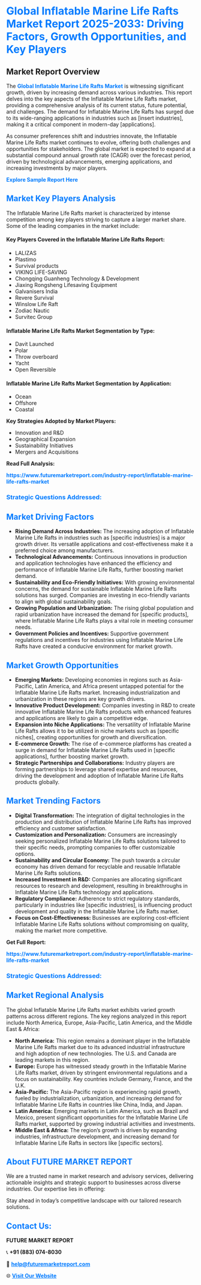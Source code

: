 <h1 style="color: #007BFF;">Global Inflatable Marine Life Rafts Market Report 2025-2033: Driving Factors, Growth Opportunities, and Key Players</h1>

<section id="overview">
<h2>Market Report Overview</h2>
<p>The <a href="https://www.futuremarketreport.com/industry-report/inflatable-marine-life-rafts-market" style="color: #007BFF; text-decoration: none;"><strong>Global Inflatable Marine Life Rafts Market</strong></a> is witnessing significant growth, driven by increasing demand across various industries. This report delves into the key aspects of the Inflatable Marine Life Rafts market, providing a comprehensive analysis of its current status, future potential, and challenges. The demand for Inflatable Marine Life Rafts has surged due to its wide-ranging applications in industries such as [insert industries], making it a critical component in modern-day [applications].</p>
<p>As consumer preferences shift and industries innovate, the Inflatable Marine Life Rafts market continues to evolve, offering both challenges and opportunities for stakeholders. The global market is expected to expand at a substantial compound annual growth rate (CAGR) over the forecast period, driven by technological advancements, emerging applications, and increasing investments by major players.</p>
</section>

<section id="overview">
<p><a href="https://www.futuremarketreport.com/request-sample/reportId=63351" style="color: #007BFF; text-decoration: none;"><strong>Explore Sample Report Here</strong></a></p>
</section>

<section id="key-players">
<h2 style="color: #007BFF;">Market Key Players Analysis</h2>
<p>The Inflatable Marine Life Rafts market is characterized by intense competition among key players striving to capture a larger market share. Some of the leading companies in the market include:</p>
<h4>Key Players Covered in the Inflatable Marine Life Rafts Report:</h4>
<ul><li>LALIZAS</li><li>Plastimo</li><li>Survival products</li><li>VIKING LIFE-SAVING</li><li>Chongqing Guanheng Technology &amp; Development</li><li>Jiaxing Rongsheng Lifesaving Equipment</li><li>Galvanisers India</li><li>Revere Survival</li><li>Winslow Life Raft</li><li>Zodiac Nautic</li><li>Survitec Group</li></ul>
<h4>Inflatable Marine Life Rafts Market Segmentation by Type:</h4>
<ul><li>Davit Launched</li><li>Polar</li><li>Throw overboard</li><li>Yacht</li><li>Open Reversible</li></ul>

<h4>Inflatable Marine Life Rafts Market Segmentation by Application:</h4>
<ul><li>Ocean</li><li>Offshore</li><li>Coastal</li></ul>
<p><strong>Key Strategies Adopted by Market Players:</strong></p>
<ul>
<li>Innovation and R&D</li>
<li>Geographical Expansion</li>
<li>Sustainability Initiatives</li>
<li>Mergers and Acquisitions</li>
</ul>
</section>

<section>
<p><strong>Read Full Analysis: </strong></p><a href="https://www.futuremarketreport.com/industry-report/inflatable-marine-life-rafts-market" style="color: #007BFF; text-decoration: none;"><strong>https://www.futuremarketreport.com/industry-report/inflatable-marine-life-rafts-market</strong></a>
<h3 style="color: #007BFF;">Strategic Questions Addressed:</h3>
</section>

<section id="driving-factors">
<h2 style="color: #007BFF;">Market Driving Factors</h2>
<ul>
<li><strong>Rising Demand Across Industries:</strong> The increasing adoption of Inflatable Marine Life Rafts in industries such as [specific industries] is a major growth driver. Its versatile applications and cost-effectiveness make it a preferred choice among manufacturers.</li>
<li><strong>Technological Advancements:</strong> Continuous innovations in production and application technologies have enhanced the efficiency and performance of Inflatable Marine Life Rafts, further boosting market demand.</li>
<li><strong>Sustainability and Eco-Friendly Initiatives:</strong> With growing environmental concerns, the demand for sustainable Inflatable Marine Life Rafts solutions has surged. Companies are investing in eco-friendly variants to align with global sustainability goals.</li>
<li><strong>Growing Population and Urbanization:</strong> The rising global population and rapid urbanization have increased the demand for [specific products], where Inflatable Marine Life Rafts plays a vital role in meeting consumer needs.</li>
<li><strong>Government Policies and Incentives:</strong> Supportive government regulations and incentives for industries using Inflatable Marine Life Rafts have created a conducive environment for market growth.</li>
</ul>
</section>

<section id="growth-opportunities">
<h2 style="color: #007BFF;">Market Growth Opportunities</h2>
<ul>
<li><strong>Emerging Markets:</strong> Developing economies in regions such as Asia-Pacific, Latin America, and Africa present untapped potential for the Inflatable Marine Life Rafts market. Increasing industrialization and urbanization in these regions are key growth drivers.</li>
<li><strong>Innovative Product Development:</strong> Companies investing in R&D to create innovative Inflatable Marine Life Rafts products with enhanced features and applications are likely to gain a competitive edge.</li>
<li><strong>Expansion into Niche Applications:</strong> The versatility of Inflatable Marine Life Rafts allows it to be utilized in niche markets such as [specific niches], creating opportunities for growth and diversification.</li>
<li><strong>E-commerce Growth:</strong> The rise of e-commerce platforms has created a surge in demand for Inflatable Marine Life Rafts used in [specific applications], further boosting market growth.</li>
<li><strong>Strategic Partnerships and Collaborations:</strong> Industry players are forming partnerships to leverage shared expertise and resources, driving the development and adoption of Inflatable Marine Life Rafts products globally.</li>
</ul>
</section>

<section id="trending-factors">
<h2 style="color: #007BFF;">Market Trending Factors</h2>
<ul>
<li><strong>Digital Transformation:</strong> The integration of digital technologies in the production and distribution of Inflatable Marine Life Rafts has improved efficiency and customer satisfaction.</li>
<li><strong>Customization and Personalization:</strong> Consumers are increasingly seeking personalized Inflatable Marine Life Rafts solutions tailored to their specific needs, prompting companies to offer customizable options.</li>
<li><strong>Sustainability and Circular Economy:</strong> The push towards a circular economy has driven demand for recyclable and reusable Inflatable Marine Life Rafts solutions.</li>
<li><strong>Increased Investment in R&D:</strong> Companies are allocating significant resources to research and development, resulting in breakthroughs in Inflatable Marine Life Rafts technology and applications.</li>
<li><strong>Regulatory Compliance:</strong> Adherence to strict regulatory standards, particularly in industries like [specific industries], is influencing product development and quality in the Inflatable Marine Life Rafts market.</li>
<li><strong>Focus on Cost-Effectiveness:</strong> Businesses are exploring cost-efficient Inflatable Marine Life Rafts solutions without compromising on quality, making the market more competitive.</li>
</ul>
</section>

<section>
<p><strong>Get Full Report: </strong></p><a href="https://www.futuremarketreport.com/industry-report/inflatable-marine-life-rafts-market" style="color: #007BFF; text-decoration: none;"><strong>https://www.futuremarketreport.com/industry-report/inflatable-marine-life-rafts-market</strong></a>
<h3 style="color: #007BFF;">Strategic Questions Addressed:</h3>
</section>


<section id="regional-analysis">
<h2 style="color: #007BFF;">Market Regional Analysis</h2>
<p>The global Inflatable Marine Life Rafts market exhibits varied growth patterns across different regions. The key regions analyzed in this report include North America, Europe, Asia-Pacific, Latin America, and the Middle East & Africa:</p>
<ul>
<li><strong>North America:</strong> This region remains a dominant player in the Inflatable Marine Life Rafts market due to its advanced industrial infrastructure and high adoption of new technologies. The U.S. and Canada are leading markets in this region.</li>
<li><strong>Europe:</strong> Europe has witnessed steady growth in the Inflatable Marine Life Rafts market, driven by stringent environmental regulations and a focus on sustainability. Key countries include Germany, France, and the U.K.</li>
<li><strong>Asia-Pacific:</strong> The Asia-Pacific region is experiencing rapid growth, fueled by industrialization, urbanization, and increasing demand for Inflatable Marine Life Rafts in countries like China, India, and Japan.</li>
<li><strong>Latin America:</strong> Emerging markets in Latin America, such as Brazil and Mexico, present significant opportunities for the Inflatable Marine Life Rafts market, supported by growing industrial activities and investments.</li>
<li><strong>Middle East & Africa:</strong> The region’s growth is driven by expanding industries, infrastructure development, and increasing demand for Inflatable Marine Life Rafts in sectors like [specific sectors].</li>
</ul>
</section>

<footer>
<h2 style="color: #007BFF;">About FUTURE MARKET REPORT</h2>
<p>We are a trusted name in market research and advisory services, delivering actionable insights and strategic support to businesses across diverse industries. Our expertise lies in offering:</p>

<p>Stay ahead in today’s competitive landscape with our tailored research solutions.</p>

<h2 style="color: #007BFF;">Contact Us:</h2>
<p><strong>FUTURE MARKET REPORT</strong></p>
<p>📞 <strong>+91 (883) 074-8030</strong></p>
<p>📧 <strong><a href="mailto:help@futuremarketreport.com" style="color: #007BFF;">help@futuremarketreport.com</a></strong></p>
<p>🌐 <strong><a href="https://www.futuremarketreport.com/" style="color: #007BFF;">Visit Our Website</a></strong></p>
</footer>